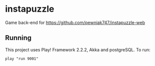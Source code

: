 # instapuzzle

Game back-end for https://github.com/pewniak747/instapuzzle-web

## Running

This project uses Play! Framework 2.2.2, Akka and postgreSQL. To run:

```
play "run 9001"
```
